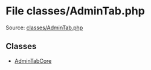 File classes/AdminTab.php
=========
Source: [classes/AdminTab.php](https://github.com/PrestaShop/PrestaShop/blob/1.6.1.1/classes/AdminTab.php)


Classes
-------

* [AdminTabCore](class.AdminTabCore)

